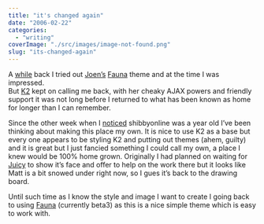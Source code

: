 ```yaml
---
title: "it's changed again"
date: "2006-02-22"
categories: 
  - "writing"
coverImage: "./src/images/image-not-found.png"
slug: "its-changed-again"
---
```


A [while](http://www.shibbyonline.co.uk/2005/12/12/walking-through-the-fauna/) back I tried out [Joen’s](http://www.noscope.com/) [Fauna](http://www.noscope.com/fauna/) theme and at the time I was impressed.  
But [K2](http://getk2.com) kept on calling me back, with her cheaky AJAX powers and friendly support it was not long before I returned to what has been known as home for longer than I can remember.

Since the other week when I [noticed](http://www.shibbyonline.co.uk/2006/02/13/happy-birthday-mr-wordpress/) shibbyonline was a year old I’ve been thinking about making this place my own. It is nice to use K2 as a base but every one appears to be styling K2 and putting out themes (ahem, guilty) and it is great but I just fancied something I could call my own, a place I knew would be 100% home grown. Originally I had planned on waiting for [Juicy](http://www.donnybrookcheer.com/2005/11/12/juicy-update/) to show it’s face and offer to help on the work there but it looks like Matt is a bit snowed under right now, so I gues it’s back to the drawing board.

Until such time as I know the style and image I want to create I going back to using [Fauna](http://www.noscope.com/fauna/) (currently beta3) as this is a nice simple theme which is easy to work with.
